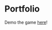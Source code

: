# Portfolio

Demo the game [here][word-finder]!

[word-finder]: https://mwchung24.github.io/Word-Finder/
